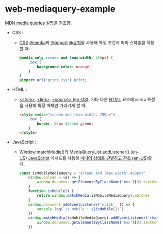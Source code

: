# web-mediaquery-example
[MDN media queries](https://developer.mozilla.org/ko/docs/Web/CSS/Media_Queries/Using_media_queries) 설명을 참조함.
- CSS :
    - [CSS](https://developer.mozilla.org/ko/docs/Web/CSS) [@media](https://developer.mozilla.org/ko/docs/Web/CSS/@media)와 [@import](https://developer.mozilla.org/ko/docs/Web/CSS/@import) [@규칙](https://developer.mozilla.org/ko/docs/Web/CSS/At-rule)을 사용해 특정 조건에 따라 스타일을 적용할 때.

        ```css
        @media only screen and (max-width: 480px) {
            .box {
                background-color: orange;
            }
        }
        @import url("print.css") print;

        ```

- HTML :
    - [\<style\>](https://developer.mozilla.org/ko/docs/Web/HTML/Element/style), [\<link\>](https://developer.mozilla.org/ko/docs/Web/HTML/Element/link), [\<source\> (en-US)](https://developer.mozilla.org/en-US/docs/Web/HTML/Element/source), 기타 다른 [HTML](https://developer.mozilla.org/ko/docs/Web/HTML) 요소에 `media` 특성을 사용해 특정 매체만 가리키게 할 때.

        ```html
        <style media="screen and (max-width: 780px">
            .box {
                border: 20px dashed green;
            }
        </style>
        ```

- JavaScript :
    - [Window.matchMedia()](https://developer.mozilla.org/ko/docs/Web/API/Window/matchMedia)와 [MediaQueryList.addListener() (en-US)](https://developer.mozilla.org/en-US/docs/Web/API/MediaQueryList/addListener) [JavaScript](https://developer.mozilla.org/ko/docs/Web/JavaScript) 메서드를 사용해 [미디어 상태를 판별하고 관측 (en-US)](https://developer.mozilla.org/en-US/docs/Web/CSS/Media_Queries/Testing_media_queries)할 때.

        ```jsx
        const isMobileMediaQuery = "screen and (max-width: 480px)"
            window.onload = (e) => {
                window.document.getElementsByClassName('box')[0].textContent = window.matchMedia(isMobileMediaQuery).matches
            }
            function isMobile() {
                return window.matchMedia(isMobileMediaQuery).matches
            }
            window.document.addEventListener('click', () => {
                console.log(`is mobile : ${isMobile()}`)
            })
            window.matchMedia(isMobileMediaQuery).addEventListener('change', (e) => {
                window.document.getElementsByClassName('box')[0].textContent = e.matches
            })
        ```
